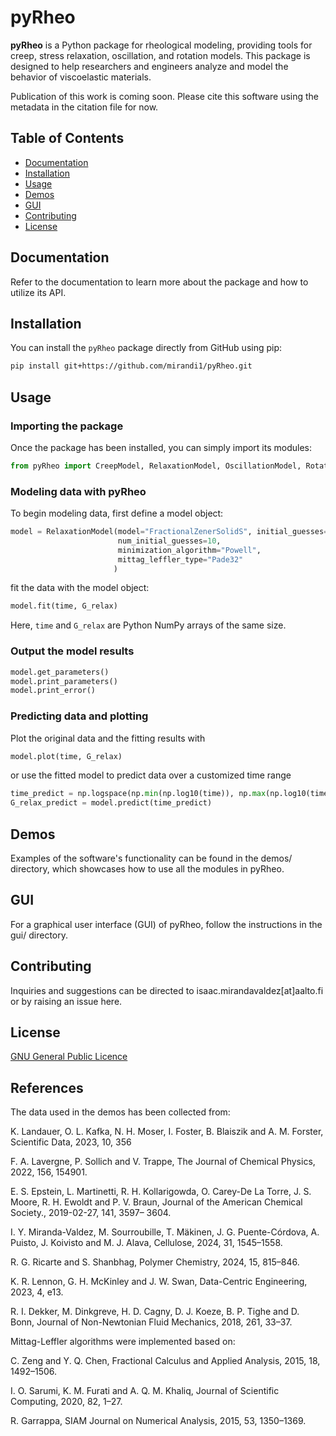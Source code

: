 # pyRheo

**pyRheo** is a Python package for rheological modeling, providing tools for creep, stress relaxation, oscillation, and rotation models. This package is designed to help researchers and engineers analyze and model the behavior of viscoelastic materials.

Publication of this work is coming soon. Please cite this software using the metadata in the citation file for now.

## Table of Contents
- [Documentation](#documentation)
- [Installation](#installation)
- [Usage](#usage)
- [Demos](#demos)
- [GUI](#gui)
- [Contributing](#contributing)
- [License](#license)

## Documentation
Refer to the documentation to learn more about the package and how to utilize its API.


## Installation

You can install the `pyRheo` package directly from GitHub using pip:

```sh
pip install git+https://github.com/mirandi1/pyRheo.git
```

## Usage
### Importing the package
Once the package has been installed, you can simply import its modules:

```python
from pyRheo import CreepModel, RelaxationModel, OscillationModel, RotationModel
```

### Modeling data with pyRheo
To begin modeling data, first define a model object:

```python
model = RelaxationModel(model="FractionalZenerSolidS", initial_guesses="random", 
                        num_initial_guesses=10, 
                        minimization_algorithm="Powell", 
                        mittag_leffler_type="Pade32"
                       )
```

fit the data with the model object:

```python
model.fit(time, G_relax)
```

Here, `time` and `G_relax` are Python NumPy arrays of the same size.

### Output the model results

```python
model.get_parameters()
model.print_parameters()
model.print_error()
```

### Predicting data and plotting
Plot the original data and the fitting results with 
```python
model.plot(time, G_relax)
```

or use the fitted model to predict data over a customized time range

```python
time_predict = np.logspace(np.min(np.log10(time)), np.max(np.log10(time)), 100)
G_relax_predict = model.predict(time_predict)
```

## Demos
Examples of the software's functionality can be found in the demos/ directory, which showcases how to use all the modules in pyRheo.

## GUI
For a graphical user interface  (GUI) of pyRheo, follow the instructions in the gui/ directory.

## Contributing
Inquiries and suggestions can be directed to isaac.mirandavaldez[at]aalto.fi or by raising an issue here.

## License
[GNU General Public Licence](https://choosealicense.com/licenses/gpl-3.0/)

## References
The data used in the demos has been collected from:

K. Landauer, O. L. Kafka, N. H. Moser, I. Foster, B. Blaiszik and A. M. Forster, Scientific Data, 2023, 10, 356

F. A. Lavergne, P. Sollich and V. Trappe, The Journal of Chemical Physics, 2022, 156, 154901.

E. S. Epstein, L. Martinetti, R. H. Kollarigowda, O. Carey-De La Torre, J. S. Moore, R. H. Ewoldt and P. V. Braun, Journal of the American Chemical Society., 2019-02-27, 141, 3597–
3604.

I. Y. Miranda-Valdez, M. Sourroubille, T. Mäkinen, J. G. Puente-Córdova, A. Puisto, J. Koivisto and M. J. Alava, Cellulose, 2024, 31, 1545–1558.

R. G. Ricarte and S. Shanbhag, Polymer Chemistry, 2024, 15, 815–846.

K. R. Lennon, G. H. McKinley and J. W. Swan, Data-Centric Engineering, 2023, 4, e13.

R. I. Dekker, M. Dinkgreve, H. D. Cagny, D. J. Koeze, B. P. Tighe and D. Bonn, Journal of Non-Newtonian Fluid Mechanics, 2018, 261, 33–37.


Mittag-Leffler algorithms were implemented based on:

C. Zeng and Y. Q. Chen, Fractional Calculus and Applied Analysis, 2015, 18, 1492–1506.

I. O. Sarumi, K. M. Furati and A. Q. M. Khaliq, Journal of Scientific Computing, 2020, 82,
1–27.

R. Garrappa, SIAM Journal on Numerical Analysis, 2015, 53, 1350–1369.

